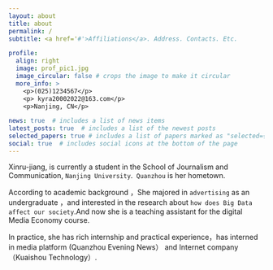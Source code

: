 ```yaml
---
layout: about
title: about
permalink: /
subtitle: <a href='#'>Affiliations</a>. Address. Contacts. Etc.

profile:
  align: right
  image: prof_pic1.jpg
  image_circular: false # crops the image to make it circular
  more_info: >
    <p>(025)1234567</p>
    <p> kyra20002022@163.com</p>
    <p>Nanjing, CN</p>

news: true  # includes a list of news items
latest_posts: true  # includes a list of the newest posts
selected_papers: true # includes a list of papers marked as "selected={true}"
social: true  # includes social icons at the bottom of the page
---
```


Xinru-jiang, is currently a student  in the School of Journalism and Communication, `Nanjing University`.` Quanzhou` is her hometown. 

According to academic background ，She majored in  `advertising` as an undergraduate ，and interested in the research about `how does Big Data affect our society`.And now she is a teaching assistant for the digital Media Economy course.

In practice, she has rich internship and practical experience，has interned in media platform (Quanzhou Evening News） and Internet company （Kuaishou Technology）.
